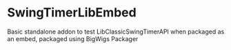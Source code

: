 # SwingTimerLibEmbed
Basic standalone addon to test LibClassicSwingTimerAPI when packaged as an embed, packaged using BigWigs Packager

